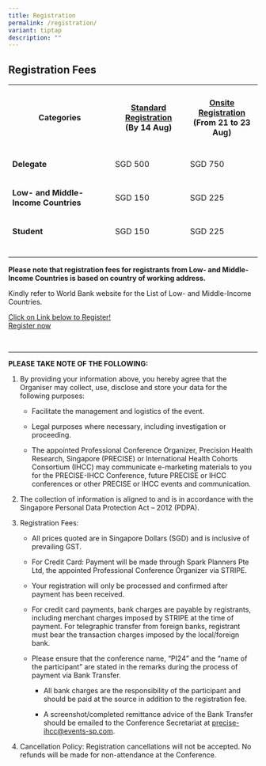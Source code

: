 ```yaml
---
title: Registration
permalink: /registration/
variant: tiptap
description: ""
---
```

<h2><strong>Registration Fees</strong></h2>
<p></p>
<table>
<tbody>
<tr>
<th rowspan="1" colspan="1">
<h4><strong>Categories</strong></h4>
</th>
<th rowspan="1" colspan="1">
<h4><strong><u>Standard Registration</u></strong><br>(By 14 Aug)</h4>
</th>
<th rowspan="1" colspan="1">
<h4><strong><u>Onsite Registration</u></strong><br>(From 21 to 23 Aug)</h4>
</th>
</tr>
<tr>
<td rowspan="1" colspan="1">
<p><strong>Delegate</strong>
</p>
</td>
<td rowspan="1" colspan="1">
<p>SGD 500</p>
</td>
<td rowspan="1" colspan="1">
<p>SGD 750</p>
</td>
</tr>
<tr>
<td rowspan="1" colspan="1">
<p><strong>Low- and Middle-Income Countries</strong>
</p>
</td>
<td rowspan="1" colspan="1">
<p>SGD 150</p>
</td>
<td rowspan="1" colspan="1">
<p>SGD 225</p>
</td>
</tr>
<tr>
<td rowspan="1" colspan="1">
<p><strong>Student</strong>
</p>
</td>
<td rowspan="1" colspan="1">
<p>SGD 150</p>
</td>
<td rowspan="1" colspan="1">
<p>SGD 225</p>
</td>
</tr>
<tr>
<td rowspan="1" colspan="1">
<p></p>
</td>
<td rowspan="1" colspan="1">
<p></p>
</td>
<td rowspan="1" colspan="1">
<p></p>
</td>
</tr>
</tbody>
</table>
<p></p>
<p><strong>Please note that registration fees for registrants from Low- and Middle-Income Countries is based on country of working address.</strong>
</p>
<p></p>
<p>Kindly refer to World Bank website for the List of Low- and Middle-Income
Countries.</p>
<p></p>
<div class="isomer-card-grid"><a rel="noopener noreferrer nofollow" href="https://www.isomer.gov.sg" class="isomer-card"><div class="isomer-card-body"><div class="isomer-card-title">Click on Link below to Register!</div><div class="isomer-card-link">Register now</div></div></a>
</div>
<p>
<br>
</p>
<hr>
<p></p>
<p><strong>PLEASE TAKE NOTE OF THE FOLLOWING:</strong>
</p>
<ol data-tight="true" class="tight">
<li>
<p>By providing your information above, you hereby agree that the Organiser
may collect, use, disclose and store your data for the following purposes:</p>
<ul data-tight="true" class="tight">
<li>
<p>Facilitate the management and logistics of the event.</p>
</li>
<li>
<p>Legal purposes where necessary, including investigation or proceeding.</p>
</li>
<li>
<p>The appointed Professional Conference Organizer, Precision Health Research,
Singapore (PRECISE) or International Health Cohorts Consortium (IHCC) may
communicate e-marketing materials to you for the PRECISE-IHCC Conference,
future PRECISE or IHCC conferences or other PRECISE or IHCC events and
communication.</p>
<p></p>
</li>
</ul>
</li>
<li>
<p>The collection of information is aligned to and is in accordance with
the Singapore Personal Data Protection Act – 2012 (PDPA).</p>
<p></p>
</li>
<li>
<p>Registration Fees:</p>
<ul data-tight="true" class="tight">
<li>
<p>All prices quoted are in Singapore Dollars (SGD) and is inclusive of prevailing
GST.</p>
</li>
<li>
<p>For Credit Card: Payment will be made through Spark Planners Pte Ltd,
the appointed Professional Conference Organizer via STRIPE.</p>
</li>
<li>
<p>Your registration will only be processed and confirmed after payment has
been received.</p>
</li>
<li>
<p>For credit card payments, bank charges are payable by registrants, including
merchant charges imposed by STRIPE at the time of payment. For telegraphic
transfer from foreign banks, registrant must bear the transaction charges
imposed by the local/foreign bank.</p>
</li>
<li>
<p>Please ensure that the conference name, “PI24”&nbsp;and the “name of the
participant” are stated in the remarks during the process of payment via
Bank Transfer.</p>
<ul data-tight="true" class="tight">
<li>
<p>All bank charges are the responsibility of the participant and should
be paid at the source in addition to the registration fee.</p>
</li>
<li>
<p>A screenshot/completed remittance advice of the Bank Transfer should be
emailed to the Conference Secretariat at&nbsp;<a href="mailto:precise-ihcc@events-sp.com" rel="noopener noreferrer nofollow" target="_blank">precise-ihcc@events-sp.com</a>.</p>
<p></p>
</li>
</ul>
</li>
</ul>
</li>
<li>
<p>Cancellation Policy: Registration cancellations will not be accepted.
No refunds will be made for non-attendance at the Conference.</p>
</li>
</ol>
<p></p>
<p></p>
<p></p>